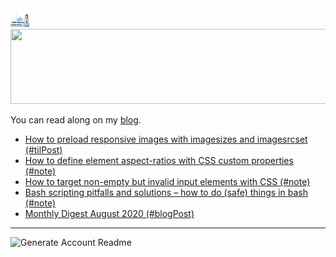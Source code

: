 <img alt width="30" height="30" src="https://raw.githubusercontent.com/stefanjudis/stefanjudis/main/screenshot.png">

<div align="left">
  <img src="https://raw.githubusercontent.com/stefanjudis/stefanjudis/main/headline.svg" width="800" height="120">
</div>

You can read along on my [blog](https://www.stefanjudis.com/).

<!-- BLOG-POST-LIST:START -->
- [How to preload responsive images with imagesizes and imagesrcset (#tilPost)](https://www.stefanjudis.com/today-i-learned/how-to-preload-responsive-images-with-imagesizes-and-imagesrcset/)
- [How to define element aspect-ratios with CSS custom properties (#note)](https://www.stefanjudis.com/notes/how-to-define-element-aspect-ratios-with-css-custom-properties/)
- [How to target non-empty but invalid input elements with CSS (#note)](https://www.stefanjudis.com/notes/target-non-empty-but-invalid-input-element-with-css/)
- [Bash scripting pitfalls and solutions – how to do (safe) things in bash (#note)](https://www.stefanjudis.com/notes/bash-scripting-pitfalls-and-solutions-how-to-do-safe-things-in-bash/)
- [Monthly Digest August 2020 (#blogPost)](https://www.stefanjudis.com/blog/monthly-digest-august-2020/)
<!-- BLOG-POST-LIST:END -->

---

![Generate Account Readme](https://github.com/stefanjudis/stefanjudis/workflows/Generate%20Account%20Readme/badge.svg)
